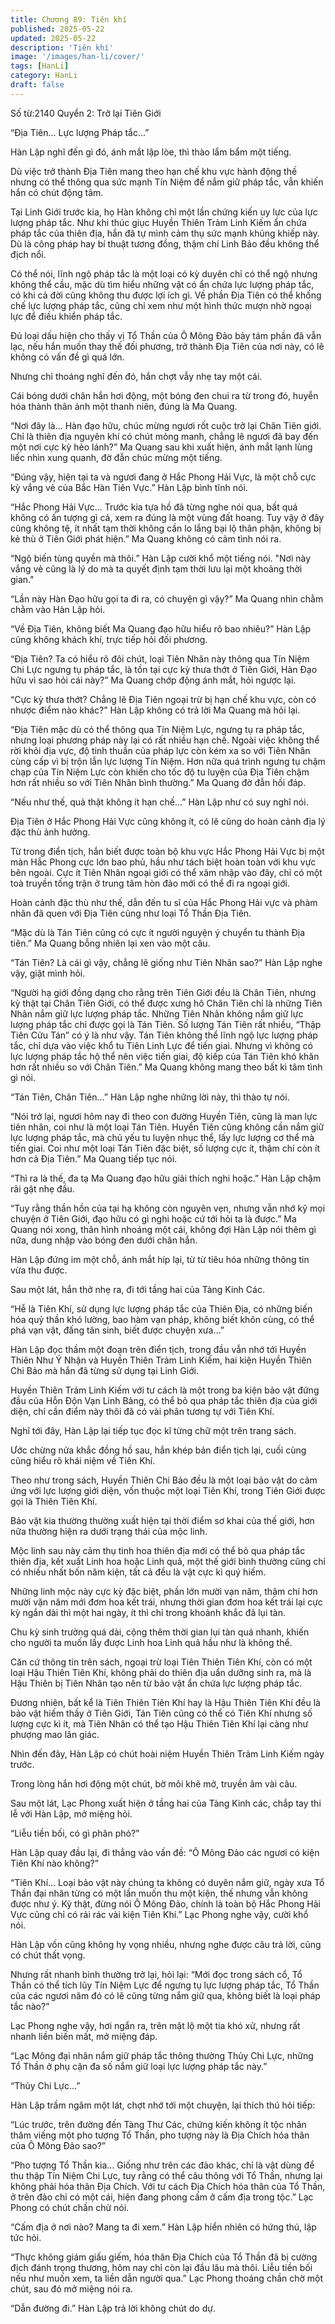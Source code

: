 ```yaml
---
title: Chương 89: Tiên khí
published: 2025-05-22
updated: 2025-05-22
description: 'Tiên khí'
image: '/images/han-li/cover/'
tags: [HanLi]
category: HanLi
draft: false
---
```


Số từ:2140  Quyển 2: Trở lại Tiên Giới












“Địa Tiên... Lực lượng Pháp tắc...”

Hàn Lập nghĩ đến gì đó, ánh mắt lập lòe, thì thào lẩm bẩm một tiếng.

Dù việc trở thành Địa Tiên mang theo hạn chế khu vực hành động thế nhưng có thể thông qua sức mạnh Tín Niệm để nắm giữ pháp tắc, vẫn khiến hắn có chút động tâm.

Tại Linh Giới trước kia, họ Hàn không chỉ một lần chứng kiến uy lực của lực lượng pháp tắc. Như khi thúc giục Huyền Thiên Trảm Linh Kiếm ẩn chứa pháp tắc của thiên địa, hắn đã tự mình cảm thụ sức mạnh khủng khiếp này. Dù là công pháp hay bí thuật tương đồng, thậm chí Linh Bảo đều không thể địch nổi.

Có thể nói, lĩnh ngộ pháp tắc là một loại có kỳ duyên chỉ có thể ngộ nhưng không thể cầu, mặc dù tìm hiểu những vật có ẩn chứa lực lượng pháp tắc, có khi cả đời cũng không thu được lợi ích gì. Về phần Địa Tiên có thể khống chế lực lượng pháp tắc, cũng chỉ xem như một hình thức mượn nhờ ngoại lực để điều khiển pháp tắc.

Đủ loại dấu hiện cho thấy vị Tổ Thần của Ô Mông Đảo bảy tám phần đã vẫn lạc, nếu hắn muốn thay thế đối phương, trở thành Địa Tiên của nơi này, có lẽ không có vấn đề gì quá lớn.

Nhưng chỉ thoáng nghĩ đến đó, hắn chợt vẫy nhẹ tay một cái.

Cái bóng dưới chân hắn hơi động, một bóng đen chui ra từ trong đó, huyễn hóa thành thân ảnh một thanh niên, đúng là Ma Quang.

“Nơi đây là... Hàn đạo hữu, chúc mừng ngươi rốt cuộc trở lại Chân Tiên giới. Chỉ là thiên địa nguyên khí có chút mỏng manh, chẳng lẽ ngươi đã bay đến một nơi cực kỳ hẻo lánh?” Ma Quang sau khi xuất hiện, ánh mắt lạnh lùng liếc nhìn xung quanh, đờ đẫn chúc mừng một tiếng.

“Đúng vậy, hiện tại ta và ngươi đang ở Hắc Phong Hải Vực, là một chỗ cực kỳ vắng vẻ của Bắc Hàn Tiên Vực.” Hàn Lập bình tĩnh nói.

“Hắc Phong Hải Vực... Trước kia tựa hồ đã từng nghe nói qua, bất quá không có ấn tượng gì cả, xem ra đúng là một vùng đất hoang. Tuy vậy ở đây cũng không tệ, ít nhất tạm thời không cần lo lắng bại lộ thân phận, không bị kẻ thù ở Tiên Giới phát hiện.” Ma Quang không có cảm tình nói ra.

“Ngộ biến tùng quyền mà thôi.” Hàn Lập cười khổ một tiếng nói. "Nơi này vắng vẻ cũng là lý do mà ta quyết định tạm thời lưu lại một khoảng thời gian."

“Lần này Hàn Đạo hữu gọi ta đi ra, có chuyện gì vậy?” Ma Quang nhìn chằm chằm vào Hàn Lập hỏi.

“Về Địa Tiên, không biết Ma Quang đạo hữu hiểu rõ bao nhiêu?” Hàn Lập cũng không khách khí, trực tiếp hỏi đối phương.

“Địa Tiên? Ta có hiểu rõ đôi chút, loại Tiên Nhân này thông qua Tín Niệm Chi Lực ngưng tụ pháp tắc, là tồn tại cực kỳ thưa thớt ở Tiên Giới, Hàn Đạo hữu vì sao hỏi cái này?” Ma Quang chớp động ánh mắt, hỏi ngược lại.

“Cực kỳ thưa thớt? Chẳng lẽ Địa Tiên ngoại trừ bị hạn chế khu vực, còn có nhược điểm nào khác?” Hàn Lập không có trả lời Ma Quang mà hỏi lại.

“Địa Tiên mặc dù có thể thông qua Tín Niệm Lực, ngưng tụ ra pháp tắc, nhưng loại phương pháp này lại có rất nhiều hạn chế. Ngoài việc không thể rời khỏi địa vực, độ tinh thuần của pháp lực còn kém xa so với Tiên Nhân cùng cấp vì bị trộn lẫn lực lượng Tín Niệm. Hơn nữa quá trình ngưng tụ chậm chạp của Tín Niệm Lực còn khiến cho tốc độ tu luyện của Địa Tiên chậm hơn rất nhiều so với Tiên Nhân bình thường.” Ma Quang đờ đẫn hồi đáp.

“Nếu như thế, quả thật không ít hạn chế...” Hàn Lập như có suy nghĩ nói.

Địa Tiên ở Hắc Phong Hải Vực cũng không ít, có lẽ cũng do hoàn cảnh địa lý đặc thù ảnh hưởng.

Từ trong điển tịch, hắn biết được toàn bộ khu vực Hắc Phong Hải Vực bị một màn Hắc Phong cực lớn bao phủ, hầu như tách biệt hoàn toàn với khu vực bên ngoài. Cực ít Tiên Nhân ngoại giới có thể xâm nhập vào đây, chỉ có một toà truyền tống trận ở trung tâm hòn đảo mới có thể đi ra ngoại giới.

Hoàn cảnh đặc thù như thế, dẫn đến tu sĩ của Hắc Phong Hải vực và phàm nhân đã quen với Địa Tiên cũng như loại Tổ Thần Địa Tiên.

“Mặc dù là Tán Tiên cũng có cực ít người nguyện ý chuyển tu thành Địa tiên.” Ma Quang bỗng nhiên lại xen vào một câu.

“Tán Tiên? Là cái gì vậy, chẳng lẽ giống như Tiên Nhân sao?” Hàn Lập nghe vậy, giật mình hỏi.

“Người hạ giới đồng dạng cho rằng trên Tiên Giới đều là Chân Tiên, nhưng kỳ thật tại Chân Tiên Giới, có thể được xưng hô Chân Tiên chỉ là những Tiên Nhân nắm giữ lực lượng pháp tắc. Những Tiên Nhân không nắm giữ lực lượng pháp tắc chỉ được gọi là Tán Tiên. Số lượng Tán Tiên rất nhiều, “Thập Tiên Cửu Tán” có ý là như vậy. Tán Tiên không thể lĩnh ngộ lực lượng pháp tắc, chỉ dựa vào việc khổ tu Tiên Linh Lực để tiến giai. Nhưng vì không có lực lượng pháp tắc hộ thể nên việc tiến giai, độ kiếp của Tán Tiên khó khăn hơn rất nhiều so với Chân Tiên.” Ma Quang không mang theo bất kì tâm tình gì nói.

“Tán Tiên, Chân Tiên...” Hàn Lập nghe những lời này, thì thào tự nói.

“Nói trở lại, ngươi hôm nay đi theo con đường Huyền Tiên, cũng là man lực tiên nhân, coi như là một loại Tán Tiên. Huyền Tiên cũng không cần nắm giữ lực lượng pháp tắc, mà chủ yếu tu luyện nhục thể, lấy lực lượng cơ thể mà tiến giai. Coi như một loại Tán Tiên đặc biệt, số lượng cực ít, thậm chí còn ít hơn cả Địa Tiên.” Ma Quang tiếp tục nói.

“Thì ra là thế, đa tạ Ma Quang đạo hữu giải thích nghi hoặc.” Hàn Lập chậm rãi gật nhẹ đầu.

“Tuy rằng thần hồn của tại hạ không còn nguyên vẹn, nhưng vẫn nhớ kỹ mọi chuyện ở Tiên Giới, đạo hữu có gì nghi hoặc cứ tới hỏi ta là được.” Ma Quang nói xong, thân hình nhoáng một cái, không đợi Hàn Lập nói thêm gì nữa, dung nhập vào bóng đen dưới chân hắn.

Hàn Lập đứng im một chỗ, ánh mắt híp lại, từ từ tiêu hóa những thông tin vừa thu được.

Sau một lát, hắn thở nhẹ ra, đi tới tầng hai của Tàng Kinh Các.

“Hễ là Tiên Khí, sử dụng lực lượng pháp tắc của Thiên Địa, có những biến hóa quỷ thần khó lường, bao hàm vạn pháp, không biết khôn cùng, có thể phá vạn vật, đấng tân sinh, biết được chuyện xưa...”

Hàn Lập đọc thầm một đoạn trên điển tịch, trong đầu vẫn nhớ tới Huyền Thiên Như Ý Nhận và Huyền Thiên Trảm Linh Kiếm, hai kiện Huyền Thiên Chi Bảo mà hắn đã từng sử dụng tại Linh Giới.

Huyền Thiên Trảm Linh Kiếm với tư cách là một trong ba kiện bảo vật đứng đầu của Hỗn Độn Vạn Linh Bảng, có thể bỏ qua pháp tắc thiên địa của giới diện, chỉ cần điểm này thôi đã có vài phân tương tự với Tiên Khí.

Nghĩ tới đây, Hàn Lập lại tiếp tục đọc kĩ từng chữ một trên trang sách.

Ước chừng nửa khắc đồng hồ sau, hắn khép bản điển tịch lại, cuối cùng cũng hiểu rõ khái niệm về Tiên Khí.

Theo như trong sách, Huyền Thiên Chi Bảo đều là một loại bảo vật do cảm ứng với lực lượng giới diện, vốn thuộc một loại Tiên Khí, trong Tiên Giới được gọi là Thiên Tiên Khí.

Bảo vật kia thường thường xuất hiện tại thời điểm sơ khai của thế giới, hơn nữa thường hiện ra dưới trạng thái của mộc linh.

Mộc linh sau này cảm thụ tinh hoa thiên địa mới có thể bỏ qua pháp tắc thiên địa, kết xuất Linh hoa hoặc Linh quả, một thế giới bình thường cũng chỉ có nhiều nhất bốn năm kiện, tất cả đều là vật cực kì quý hiếm.

Những linh mộc này cực kỳ đặc biệt, phần lớn mười vạn năm, thậm chí hơn mười vặn năm mới đơm hoa kết trái, nhưng thời gian đơm hoa kết trái lại cực kỳ ngắn dài thì một hai ngày, ít thì chỉ trong khoảnh khắc đã lụi tàn.

Chu kỳ sinh trưởng quá dài, cộng thêm thời gian lụi tàn quá nhanh, khiến cho người ta muốn lấy được Linh hoa Linh quả hầu như là không thể.

Căn cứ thông tin trên sách, ngoại trừ loại Tiên Thiên Tiên Khí, còn có một loại Hậu Thiên Tiên Khí, không phải do thiên địa uẩn dưỡng sinh ra, mà là Hậu Thiên bị Tiên Nhân tạo nên từ bảo vật ẩn chứa lực lượng pháp tắc.

Đương nhiên, bất kể là Tiên Thiên Tiên Khí hay là Hậu Thiên Tiên Khí đều là bảo vật hiếm thấy ở Tiên Giới, Tán Tiên cũng có thể có Tiên Khí nhưng số lượng cực kì ít, mà Tiên Nhân có thể tạo Hậu Thiên Tiên Khí lại càng như phượng mao lân giác.

Nhìn đến đây, Hàn Lập có chút hoài niệm Huyền Thiên Trảm Linh Kiếm ngày trước.

Trong lòng hắn hơi động một chút, bờ môi khẽ mở, truyền âm vài câu.

Sau một lát, Lạc Phong xuất hiện ở tầng hai của Tàng Kinh các, chắp tay thi lễ với Hàn Lập, mở miệng hỏi.

“Liễu tiền bối, có gì phân phó?”

Hàn Lập quay đầu lại, đi thẳng vào vấn đề: “Ô Mông Đảo các ngươi có kiện Tiên Khí nào không?”

“Tiên Khí... Loại bảo vật này chúng ta không có duyên nắm giữ, ngày xưa Tổ Thần đại nhân từng có một lần muốn thu một kiện, thế nhưng vẫn không được như ý. Kỳ thật, đừng nói Ô Mông Đảo, chính là toàn bộ Hắc Phong Hải Vực cũng chỉ có rải rác vài kiện Tiên Khí.” Lạc Phong nghe vậy, cười khổ nói.

Hàn Lập vốn cũng không hy vọng nhiều, nhưng nghe được câu trả lời, cũng có chút thất vọng.

Nhưng rất nhanh bình thường trở lại, hỏi lại: “Mới đọc trong sách cổ, Tổ Thần có thể tích lũy Tín Niệm Lực để ngưng tụ lực lượng pháp tắc, Tổ Thần của các ngươi năm đó có lẽ cũng từng nắm giữ qua, không biết là loại pháp tắc nào?”

Lạc Phong nghe vậy, hơi ngẩn ra, trên mặt lộ một tia khó xử, nhưng rất nhanh liền biến mất, mở miệng đáp.

“Lạc Mông đại nhân nắm giữ pháp tắc thông thường Thủy Chi Lực, những Tổ Thần ở phụ cận đa số nắm giữ loại lực lượng pháp tắc này.”

“Thủy Chi Lực...”

Hàn Lập trầm ngâm một lát, chợt nhớ tới một chuyện, lại thích thú hỏi tiếp:

“Lúc trước, trên đường đến Tàng Thư Các, chứng kiến không ít tộc nhân thăm viếng một pho tượng Tổ Thần, pho tượng này là Địa Chích hóa thân của Ô Mông Đảo sao?”

“Pho tượng Tổ Thần kia... Giống như trên các đảo khác, chỉ là vật dùng để thu thập Tín Niệm Chi Lực, tuy rằng có thể câu thông với Tổ Thần, nhưng lại không phải hóa thân Địa Chích. Với tư cách Địa Chích hóa thân của Tổ Thần, ở trên đảo chỉ có một cái, hiện đang phong cấm ở cấm địa trong tộc.” Lạc Phong có chút chần chừ nói.

“Cấm địa ở nơi nào? Mang ta đi xem.” Hàn Lập hiển nhiên có hứng thú, lập tức hỏi.

“Thực không giám giấu giếm, hóa thân Địa Chích của Tổ Thần đã bị cường địch đánh trọng thương, hôm nay chỉ còn lại đầu lâu mà thôi. Liễu tiền bối nếu như muốn xem, ta liền dẫn người qua.” Lạc Phong thoáng chần chờ một chút, sau đó mở miệng nói ra.

“Dẫn đường đi.” Hàn Lập trả lời không chút do dự.
